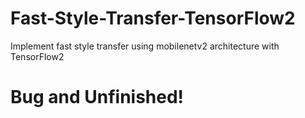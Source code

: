 # Fast-Style-Transfer-TensorFlow2
Implement fast style transfer using mobilenetv2 architecture with TensorFlow2

# Bug and Unfinished!
